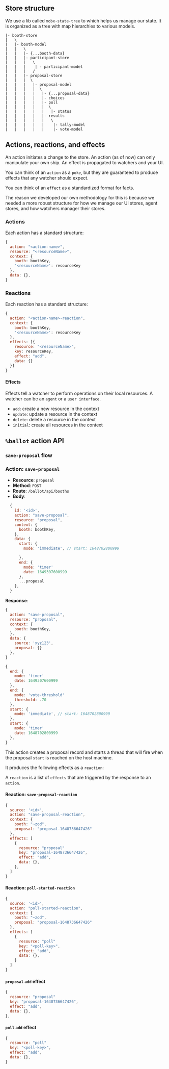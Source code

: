 ## Store structure

We use a lib called `mobx-state-tree` to which helps us manage our state. It is organized as a tree with map hierarchies to various models.

```
|- booth-store
|   \
|   |- booth-model
|   |   \
|   |   |- {...booth-data}
|   |   |- participant-store
|   |   |   \
|   |   |    | - participant-model
|   |   |   /
|   |   |- proposal-store
|   |   |  \
|   |   |   |- proposal-model
|   |   |   |  \
|   |   |   |   |- {...proposal-data}
|   |   |   |   |- choices
|   |   |   |   |- poll
|   |   |   |   |  \
|   |   |   |   |   |- status
|   |   |   |   |- results
|   |   |   |   |   \
|   |   |   |   |    |- tally-model
|   |   |   |   |    |- vote-model
```

## Actions, reactions, and effects

An action initiates a change to the store. An action (as of now) can only manipulate your own ship. An effect is propagated to watchers and your UI.

You can think of an `action` as a `poke`, but they are guaranteed to produce effects that any watcher should expect.

You can think of an `effect` as a standardized format for facts.

The reason we developed our own methodology for this is because we needed a more robust structure for how we manage our UI stores, agent stores, and how watchers manager their stores.

### Actions

Each action has a standard structure:

```js
{
  action: "<action-name>",
  resource: "<resourceName>",
  context: {
    booth: boothKey,
    '<resourceName>': resourceKey
  },
  data: {},
}
```

### Reactions

Each reaction has a standard structure:

```js
{
  action: "<action-name>-reaction",
  context: {
    booth: boothKey,
    '<resourceName>': resourceKey
  },
  effects: [{
    resource: "<resourceName>",
    key: resourceKey,
    effect: "add",
    data: {}
  }]
}
```

#### Effects

Effects tell a watcher to perform operations on their local resources. A watcher can be an `agent` or a `user interface`.

- `add`: create a new resource in the context
- `update`: update a resource in the context
- `delete`: delete a resource in the context
- `initial`: create all resources in the context

## `%ballot` action API

### `save-proposal` flow

### Action: `save-proposal`

- **Resource**: `proposal`
- **Method**: `POST`
- **Route**: `/ballot/api/booths`
- **Body**:

```js
  {
    id: '<id>',
    action: "save-proposal",
    resource: "proposal",
    context: {
      booth: boothKey,
    },
    data: {
      start: {
        mode: 'immediate', // start: 1648702800999

      },
      end: {
        mode: 'timer'
        date: 1649307600999
      },
      ...proposal
    },
  }
```

**Response**:

```js
{
  action: "save-proposal",
  resource: "proposal",
  context: {
    booth: boothKey,
  },
  data: {
    source: 'xyz123',
    proposal: {}
  },
}
```

```js
{
  end: {
    mode: 'timer'
    date: 1649307600999
  },
  end: {
    mode: 'vote-threshold'
    threshold: .70
  },
  start: {
    mode: 'immediate', // start: 1648702800999
  },
  start: {
    mode: 'timer'
    date: 1648702800999
  },
}
```

This action creates a proposal record and starts a thread that will fire when the proposal `start` is reached on the host machine.

It produces the following effects as a `reaction`:

A `reaction` is a list of `effects` that are triggered by the response to an `action`.

#### Reaction: `save-proposal-reaction`

```js
{
  source: '<id>',
  action: "save-proposal-reaction",
  context: {
    booth: "~zod",
    proposal: "proposal-1648736647426"
  },
  effects: [
    {
      resource: "proposal"
      key: "proposal-1648736647426",
      effect: "add",
      data: {},
    },
  ]
}
```

#### Reaction: `poll-started-reaction`

```js
{
  source: '<id>',
  action: "poll-started-reaction",
  context: {
    booth: "~zod",
    proposal: "proposal-1648736647426"
  },
  effects: [
    {
      resource: "poll"
      key: "<poll-key>",
      effect: "add",
      data: {},
    }
  ]
}
```

#### `proposal` `add` effect

```js
{
  resource: "proposal"
  key: "proposal-1648736647426",
  effect: "add",
  data: {},
},
```

#### `poll` `add` effect

```js
{
  resource: "poll"
  key: "<poll-key>",
  effect: "add",
  data: {},
}
```
